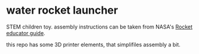 # water rocket launcher

STEM children toy.
assembly instructions can be taken from NASA's [Rocket educator guide](https://www.nasa.gov/stem-ed-resources/rockets.html).

this repo has some 3D printer elements, that simplifiles assembly a bit.
